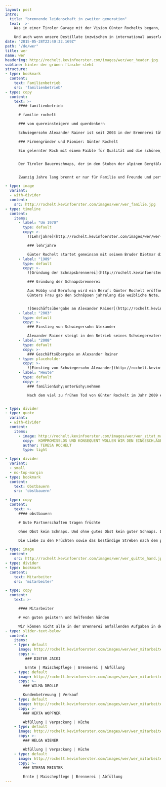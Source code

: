 ```yaml
---
layout: post
intro:
  title: "brennende leiden­schaft in zweiter generation"
  text:  >-
    Was in einer Tiroler Garage mit der Vision Günter Rochelts begann, ist heute eine Brennerei, die in zweiter Generation geführt wird, an deren Anspruch sich aber seit Beginn nichts geändert hat: besten Tiroler Schnaps zu brennen.  

    Und auch wenn unsere Destillate inzwischen in international auserlesenen Restaurants ausgeschenkt werden, ist die Brennerei Rochelt ein kleiner Familienbetrieb geblieben, in dem Qualität mehr wiegt als Quantität. Denn nur so können wir in direktem, persönlichen Kontakt zu unseren Obstbauern stehen. Nur so können wir den gesamten Produktionsprozess selbst verantworten und nur so wissen wir, was in unsere Flaschen kommt: ein Schnaps, der unseren hohen Ansprüchen gerecht wird.
date: "2015-05-28T22:40:32.169Z"
path: "/de/wer"
title: wer
name: wer
headerImg: http://rochelt.kevinfoerster.com/images/wer/wer_header.jpg
subline: hinter der grünen flasche steht
structure:
- type: bookmark
  content:
    text: Familienbetrieb
    src: 'familienbetrieb'
- type: copy
  content:
    text: >-
      #### familienbetrieb

      # familie rochelt

      ### von quer­einsteigern und quer­denkern

      Schwiegersohn Alexander Rainer ist seit 2003 in der Brennerei tätig – gemeinsam mit seiner Frau Annia, ihren beiden Schwestern Julia und Teresa sowie deren Mutter Daniela. Es ist die Faszination des Schnapsbrennens, die ihn nach einem Wirtschaftsstudium und Auslandsjahren in die Brennerei führt. Dort wird er sechs Jahre lang von seinem Schwiegervater Günter Rochelt in die Kunst und Geheimnisse des Schnapsbrennens eingeweiht. Das Lernen an der Seite eines Meisters sowie Alexanders Begeisterung für die Materie, sein Qualitätsbewusstsein und sein kritischer Geist sorgen dafür, dass die Brennerei Rochelt unter seiner Führung ein Synonym für erstklassige Schnäpse bleibt.

      ### Firmen­gründer und Pionier: Günter Rochelt

      Ein gelernter Koch mit einem Faible für Qualität und die schönen, guten und echten Dinge des Lebens: Günter Rochelt setzt Maßstäbe. Getrieben vom Wunsch, die bäuerliche Tradition des Schnapsbrennens weiter zu entwickeln, verschreibt er sich der bedingungslosen Suche nach einer neuen, höheren Qualität für das Kulturgut Schnaps.  


      Der Tiroler Bauernschnaps, der in den Stuben der alpinen Bergtäler als Hausmittel gegen Krankheit und Einsamkeit wohltätige Wirkung entfaltet, dient ihm dabei als Vorbild: 100 % natürlich, echt und stark – so muss ein guter Schnaps für Günter Rochelt sein.


      Zwanzig Jahre lang brennt er nur für Familie und Freunde und perfektioniert seine Kenntnisse, bis er schließlich Ende der 1980er das Schnapsbrennen zu seiner Profession macht. Seine Philosophie sorgt auch international für Aufsehen, war doch Schnaps durch Industrialisierung und Massenproduktion zum oftmals billigen sowie minderwertigen "Fusel" verkommen. Günter Rochelt hingegen traut sich, gegen den Strom zu schwimmen, denn nicht nur sein Schnaps, auch sein Wille ist stark. Die konsequente Haltung und der kompromisslose Qualitätsanspruch, seine Erfahrung und Konsequenz, aber auch sein Feingefühl revolutionieren die Schnapswelt Anfang der 1990er und prägen sie nachhaltig: Strenge Maßstäbe bei der Auswahl des Obstes, der Art des Brennens, der Lagerung und seine ihm eigene Selbstkritik resultieren in einer Qualität, die es in dieser Form bis dahin nicht gibt. Und so vertritt Günter Rochelt bis zu seinem Tod im Jahr 2009 die Ansicht, dass Schnaps nicht nur etwas Hochprozentiges, sondern auch etwas Hochpreisiges sein darf und muss.

- type: image
  variant:
  - with-divider
  content:
    src: http://rochelt.kevinfoerster.com/images/wer/wer_familie.jpg
- type: timeline
  content:
    items:
      - label: "Um 1970"
        type: default
        copy: >-
          ![Lehrjahre](http://rochelt.kevinfoerster.com/images/wer/wer-lehrjahre.png)

          ### lehr­jahre

          Günter Rochelt startet gemeinsam mit seinem Bruder Dietmar die ersten Brennversuche mit der Tiroler Vogelbeere. Es folgen zwanzig Jahre des Ausprobierens und Sammelns von Erfahrungen als Hobbybrenner mit dem Obst aus dem heimischen Garten sowie verschiedenen anderen Obstsorten.
      - label: "1989"
        type: default
        copy: >-
          ![Gründung der Schnapsbrennerei](http://rochelt.kevinfoerster.com/images/wer/wer-gruendung.png)

          ### Gründung der Schnaps­brennerei

          Aus Hobby und Berufung wird ein Beruf: Günter Rochelt eröffnet seine Brennerei und realisiert seine Vision vom echten Tiroler Schnaps nun auch als käufliches Produkt.
          Günters Frau gab den Schnäpsen jahrelang die weibliche Note, indem sie jedes Etikett von Hand beschrieb.


          ![Geschäftsübergabe an Alexander Rainer](http://rochelt.kevinfoerster.com/images/wer/wer-bottles.png)
      - label: "2003"
        type: default
        copy: >-
          ### Einstieg von Schwieger­sohn Alexander

          Alexander Rainer steigt in den Betrieb seines Schwiegervaters ein. Über viele Jahre lernt er an der Seite von Günter Rochelt alles über die Kunst des Schnapsbrennens. Wie der Firmengründer ist auch Alexander Rainer dem Land, seinen Menschen und seiner Tradition mit großem Respekt verbunden.
      - label: "2008"
        type: default
        copy: >-
          ### Geschäfts­übergabe an Alexander Rainer
      - type: placeholder
        copy: >-
          ![Einstieg von Schwiegersohn Alexander](http://rochelt.kevinfoerster.com/images/wer/wer-einstieg.png)
      - label: "Heute"
        type: default
        copy: >-
          ### familien­&shy;unter&shy;nehmen

          Nach dem viel zu frühen Tod von Günter Rochelt im Jahr 2009 erhält Alexander tatkräftige Unterstützung von Günters Frau Daniela und den Töchtern Julia, Annia und Teresa, mit denen er das Unternehmen in der zweiten Generation führt.


- type: divider
- type: quote
  variant:
  - with-divider
  content:
    items:
      - image: http://rochelt.kevinfoerster.com/images/wer/wer_zitat_marille.jpg
        copy:  KOMPROMISSLOS UND KONSEQUENT WOLLEN WIR DEN EIN­GESCHLAGENEN WEG UNSERES VATERS WEITER GEHEN.
        author: TERESA ROCHELT
        type: light

- type: divider
  variant:
  - small
  - no-top-margin
- type: bookmark
  content:
    text: Obstbauern
    src: 'obstbauern'

- type: copy
  content:
    text: >-
      #### obstbauern

      # Gute Partner­schaften tragen früchte

      Ohne Obst kein Schnaps. Und ohne gutes Obst kein guter Schnaps. Deshalb sind unsere Obstbauern unsere wichtigsten Partner. Wir beziehen unsere Früchte hauptsächlich von Familienbetrieben wie es der unsere ist: klein, fein und persönlich. So kennen wir den Ursprung jeder Frucht und die Menschen, die dahinter stehen.

      Die Liebe zu den Früchten sowie das beständige Streben nach dem perfekten Obst verbindet uns. Gemeinsam lassen wir der Natur ihren Lauf, beobachten, kontrollieren und warten geduldig, bis die optimale Reife erreicht ist. Erst dann ernten wir behutsam die schönsten Früchte. Denn unsere Obstbauern wissen um unsere hohen Ansprüche und dass die Qualität unseres Schnapses auf der Qualität der Früchte basiert. Oder anders gesagt: dass die Früchte ihrer Arbeit die Essenz unseres Tuns sind.

- type: image
  content:
    src: http://rochelt.kevinfoerster.com/images/wer/wer_quitte_hand.jpg
- type: divider
- type: bookmark
  content:
    text: Mitarbeiter
    src: 'mitarbeiter'

- type: copy
  content:
    text: >-

      #### Mitarbeiter

      # von guten geistern und helfenden händen

      Wir können nicht alle in der Brennerei anfallenden Aufgaben in der Familie bewältigen. Deshalb sind wir froh über die tatkräftige und verlässliche Unterstützung unserer Mitarbeiter, die durch ihren Einsatz und die Liebe zu unseren Produkten Teil unserer Familie geworden sind.
- type: slider-text-below
  content:
    items:
    - type: default
      image: http://rochelt.kevinfoerster.com/images/wer/wer_mitarbeiter_dieter_jacki.jpg
      copy: >-
         ### DIETER JACKI

         Ernte | Maischepflege | Brennerei | Abfüllung
    - type: default
      image: http://rochelt.kevinfoerster.com/images/wer/wer_mitarbeiter_wilma_drolle.jpg
      copy: >-
        ### WILMA DROLLE

        Kundenbetreuung | Verkauf
    - type: default
      image: http://rochelt.kevinfoerster.com/images/wer/wer_mitarbeiter_herta_wopfner.jpg
      copy: >-
        ### HERTA WOPFNER

        Abfüllung | Verpackung | Küche
    - type: default
      image: http://rochelt.kevinfoerster.com/images/wer/wer_mitarbeiter_helga_wiener.jpg
      copy: >-
        ### HELGA WIENER

        Abfüllung | Verpackung | Küche
    - type: default
      image: http://rochelt.kevinfoerster.com/images/wer/wer_mitarbeiter_stefan_meister.jpg
      copy: >-
        ### STEFAN MEISTER

        Ernte | Maischepflege | Brennerei | Abfüllung
---
```


